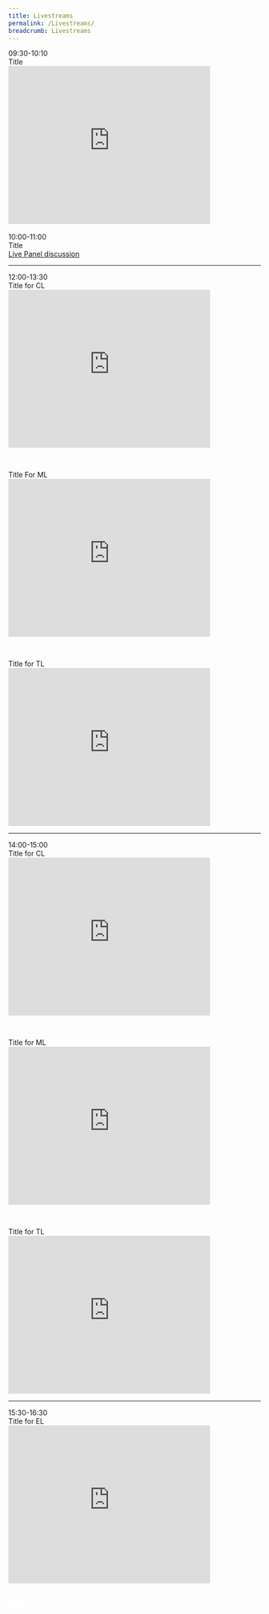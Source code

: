 ```yaml
---
title: Livestreams
permalink: /Livestreams/
breadcrumb: Livestreams
---
```

<html>
<body>
<style>
   iframe{
border : 0;
width:80% ;
}
  </style>
<div>
  <p>09:30-10:10 <br/>
    Title<br/>
   <iframe width="560" height="315" src="https://www.youtube.com/embed/d6fmLlW8eoE" frameborder="0" allow="accelerometer; autoplay; encrypted-media; gyroscope; picture-in-picture" allowfullscreen></iframe><br/>
    <br/>
    10:00-11:00<br/>
    Title<br/>
    <a href="/exhibition/english-videos/synopsis/">Live Panel discussion</a>
  </p>
</div>
<hr/>
<div>
  <p>
  12:00-13:30<br/>
  Title for CL<br/>
  <iframe width="560" height="315" src="https://www.youtube.com/embed/d6fmLlW8eoE" frameborder="0" allow="accelerometer; autoplay; encrypted-media; gyroscope; picture-in-picture" allowfullscreen></iframe>
  </p>
  <br/>
  <p>
  Title For ML<br/>
  <iframe width="560" height="315" src="https://www.youtube.com/embed/d6fmLlW8eoE" frameborder="0" allow="accelerometer; autoplay; encrypted-media; gyroscope; picture-in-picture" allowfullscreen></iframe>
  </p>
  <br/>
  <p>
  Title for TL<br/>
  <iframe width="560" height="315" src="https://www.youtube.com/embed/d6fmLlW8eoE" frameborder="0" allow="accelerometer; autoplay; encrypted-media; gyroscope; picture-in-picture" allowfullscreen></iframe>
  </p>
</div>
<hr/>
   <div>
  <p>
  14:00-15:00<br/>
  Title for CL<br/>
  <iframe width="560" height="315" src="https://www.youtube.com/embed/d6fmLlW8eoE" frameborder="0" allow="accelerometer; autoplay; encrypted-media; gyroscope; picture-in-picture" allowfullscreen></iframe>
  </p>
  <br/>
<p>
  Title for ML<br/>
  <iframe width="560" height="315" src="https://www.youtube.com/embed/d6fmLlW8eoE" frameborder="0" allow="accelerometer; autoplay; encrypted-media; gyroscope; picture-in-picture" allowfullscreen></iframe>
  </p>
    <br/>  
    <p>
  Title for TL<br/>
  <iframe width="560" height="315" src="https://www.youtube.com/embed/d6fmLlW8eoE" frameborder="0" allow="accelerometer; autoplay; encrypted-media; gyroscope; picture-in-picture" allowfullscreen></iframe>
  </p>
</div>
<hr/>  
   <div>
  <p>
  15:30-16:30<br/>
  Title for EL<br/>
  <iframe width="560" height="315" src="https://www.youtube.com/embed/d6fmLlW8eoE" frameborder="0" allow="accelerometer; autoplay; encrypted-media; gyroscope; picture-in-picture" allowfullscreen></iframe>
  </p>
   </div>
  <br/>
      
   <div class="btntop"><a href="#top" style="text-decoration:none;"><span style="color:white"><b>Top</b></span></a></div>   
